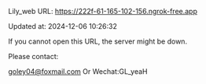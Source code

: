 Lily_web URL: https://222f-61-165-102-156.ngrok-free.app

Updated at: 2024-12-06 10:26:32

If you cannot open this URL, the server might be down.

Please contact: 

goley04@foxmail.com Or Wechat:GL_yeaH
